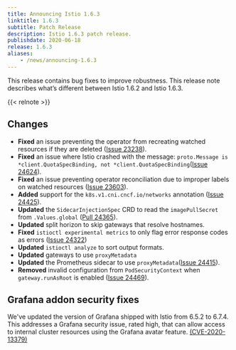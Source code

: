 ```yaml
---
title: Announcing Istio 1.6.3
linktitle: 1.6.3
subtitle: Patch Release
description: Istio 1.6.3 patch release.
publishdate: 2020-06-18
release: 1.6.3
aliases:
    - /news/announcing-1.6.3
---
```


This release contains bug fixes to improve robustness. This release note describes
what’s different between Istio 1.6.2 and Istio 1.6.3.

{{< relnote >}}

## Changes

- **Fixed** an issue preventing the operator from recreating watched resources if they are deleted ([Issue 23238](https://github.com/istio/istio/issues/23238)).
- **Fixed** an issue where Istio crashed with the message: `proto.Message is *client.QuotaSpecBinding, not *client.QuotaSpecBinding`([Issue 24624](https://github.com/istio/istio/issues/24264)).
- **Fixed** an issue preventing operator reconciliation due to improper labels on watched resources ([Issue 23603](https://github.com/istio/istio/issues/23603)).
- **Added** support for the `k8s.v1.cni.cncf.io/networks` annotation ([Issue 24425](https://github.com/istio/istio/issues/24425)).
- **Updated** the `SidecarInjectionSpec` CRD to read the `imagePullSecret` from `.Values.global` ([Pull 24365](https://github.com/istio/istio/pull/24365)).
- **Updated** split horizon to skip gateways that resolve hostnames.
- **Fixed** `istioctl experimental metrics` to only flag error response codes as errors ([Issue 24322](https://github.com/istio/istio/issues/24322))
- **Updated** `istioctl analyze` to sort output formats.
- **Updated** gateways to use `proxyMetadata`
- **Updated** the Prometheus sidecar to use `proxyMetadata`([Issue 24415](https://github.com/istio/istio/pull/24415)).
- **Removed** invalid configuration from `PodSecurityContext` when `gateway.runAsRoot` is enabled ([Issue 24469](https://github.com/istio/istio/issues/24469)).

## Grafana addon security fixes

We've updated the version of Grafana shipped with Istio from 6.5.2 to 6.7.4. This addresses a Grafana security issue,
rated high, that can allow access to internal cluster resources using the Grafana avatar feature.
[(CVE-2020-13379)](https://grafana.com/blog/2020/06/03/grafana-6.7.4-and-7.0.2-released-with-important-security-fix/)
